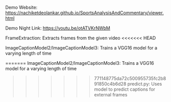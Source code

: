 Demo Website: https://nachiketdeolankar.github.io/SportsAnalysisAndCommentary/viewer.html

Demo Night Link: https://youtu.be/otATVKrNWbM

FrameExtraction: Extracts frames from the given video
<<<<<<< HEAD

ImageCaptionModel2/ImageCaptionModel3: Trains a VGG16 model for a varying length of time

=======
ImageCaptionModel2/ImageCaptionModel3: Trains a VGG16 model for a varying length of time
>>>>>>> 771148775da72c500955735fc2b891850c4b6d28
predict.py: Uses model to predict captions for external frames
